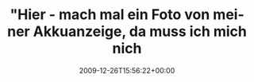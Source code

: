 ---
retweeted: false
source: <a href="http://twitter.com" rel="nofollow">Twitter Web Client</a>
entities:
  hashtags: []
  symbols: []
  user_mentions:
  - name: Philip
    screen_name: PhilOnFire
    indices:
    - '90'
    - '101'
    id_str: '739681261'
    id: '739681261'
  urls: []
display_text_range:
- '0'
- '127'
favorite_count: '0'
id_str: '7063549284'
truncated: false
retweet_count: '0'
id: '7063549284'
created_at: Sat Dec 26 15:56:22 +0000 2009
favorited: false
full_text: '"Hier - mach mal ein Foto von meiner Akkuanzeige, da muss ich mich nich
  rumdrehen". - Der [@philonfire](https://twitter.com/philonfire) heute wieder in
  Bestform.'
lang: de
tags:
- pesos/twitter
date: '2009-12-26T15:56:22+00:00'
src: https://twitter.com/bascht/status/7063549284
original_url: https://twitter.com/bascht/status/7063549284
type: twitter_tweet
text: '"Hier - mach mal ein Foto von meiner Akkuanzeige, da muss ich mich nich rumdrehen".
  - Der [@philonfire](https://twitter.com/philonfire) heute wieder in Bestform.'
title: "\"Hier - mach mal ein Foto von meiner Akkuanzeige, da muss ich mich nich"

---